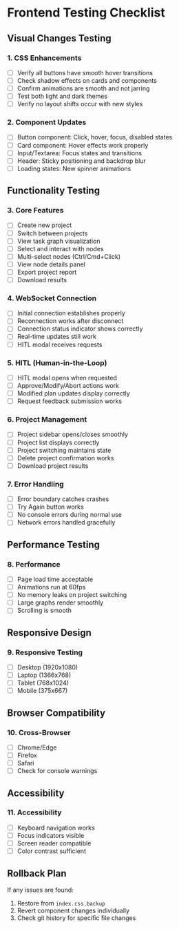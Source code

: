 # Frontend Testing Checklist

## Visual Changes Testing

### 1. CSS Enhancements
- [ ] Verify all buttons have smooth hover transitions
- [ ] Check shadow effects on cards and components
- [ ] Confirm animations are smooth and not jarring
- [ ] Test both light and dark themes
- [ ] Verify no layout shifts occur with new styles

### 2. Component Updates
- [ ] Button component: Click, hover, focus, disabled states
- [ ] Card component: Hover effects work properly
- [ ] Input/Textarea: Focus states and transitions
- [ ] Header: Sticky positioning and backdrop blur
- [ ] Loading states: New spinner animations

## Functionality Testing

### 3. Core Features
- [ ] Create new project
- [ ] Switch between projects
- [ ] View task graph visualization
- [ ] Select and interact with nodes
- [ ] Multi-select nodes (Ctrl/Cmd+Click)
- [ ] View node details panel
- [ ] Export project report
- [ ] Download results

### 4. WebSocket Connection
- [ ] Initial connection establishes properly
- [ ] Reconnection works after disconnect
- [ ] Connection status indicator shows correctly
- [ ] Real-time updates still work
- [ ] HITL modal receives requests

### 5. HITL (Human-in-the-Loop)
- [ ] HITL modal opens when requested
- [ ] Approve/Modify/Abort actions work
- [ ] Modified plan updates display correctly
- [ ] Request feedback submission works

### 6. Project Management
- [ ] Project sidebar opens/closes smoothly
- [ ] Project list displays correctly
- [ ] Project switching maintains state
- [ ] Delete project confirmation works
- [ ] Download project results

### 7. Error Handling
- [ ] Error boundary catches crashes
- [ ] Try Again button works
- [ ] No console errors during normal use
- [ ] Network errors handled gracefully

## Performance Testing

### 8. Performance
- [ ] Page load time acceptable
- [ ] Animations run at 60fps
- [ ] No memory leaks on project switching
- [ ] Large graphs render smoothly
- [ ] Scrolling is smooth

## Responsive Design

### 9. Responsive Testing
- [ ] Desktop (1920x1080)
- [ ] Laptop (1366x768)
- [ ] Tablet (768x1024)
- [ ] Mobile (375x667)

## Browser Compatibility

### 10. Cross-Browser
- [ ] Chrome/Edge
- [ ] Firefox
- [ ] Safari
- [ ] Check for console warnings

## Accessibility

### 11. Accessibility
- [ ] Keyboard navigation works
- [ ] Focus indicators visible
- [ ] Screen reader compatible
- [ ] Color contrast sufficient

## Rollback Plan

If any issues are found:
1. Restore from `index.css.backup`
2. Revert component changes individually
3. Check git history for specific file changes